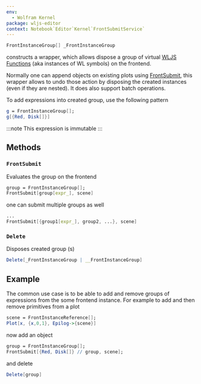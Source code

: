 ```yaml
---
env:
  - Wolfram Kernel
package: wljs-editor
context: Notebook`Editor`Kernel`FrontSubmitService`
---
```

```mathematica
FrontInstanceGroup[] _FrontInstanceGroup
```

constructs a wrapper, which allows dispose a group of virtual [WLJS Functions](frontend/Advanced/Frontend%20interpretation/WLJS%20Functions.md) (aka instances of WL symbols) on the frontend.

Normally one can append objects on existing plots using [FrontSubmit](frontend/Reference/Frontend%20IO/FrontSubmit.md), this wrapper allows to undo those action by disposing the created instances (even if they are nested). It does also support batch operations.

To add expressions into created group, use the following pattern
```mathematica
g = FrontInstanceGroup[];
g[{Red, Disk[]}]
```

:::note
This expression is immutable
:::

## Methods
### `FrontSubmit`
Evaluates the group on the frontend

```mathematica
group = FrontInstanceGroup[];
FrontSubmit[group[expr_], scene]
```

one can submit multiple groups as well

```mathematica
...
FrontSubmit[{group1[expr_], group2, ...}, scene]
```

### `Delete`
Disposes created group (s)

```mathematica
Delete[_FrontInstanceGroup | __FrontInstanceGroup]
```


## Example
The common use case is to be able to add and remove groups of expressions from the some frontend instance. For example to add and then remove primitives from a plot

```mathematica
scene = FrontInstanceReference[];
Plot[x, {x,0,1}, Epilog->{scene}]
```

now add an object

```mathematica
group = FrontInstanceGroup[];
FrontSubmit[{Red, Disk[]} // group, scene];
```

and delete

```mathematica
Delete[group]
```